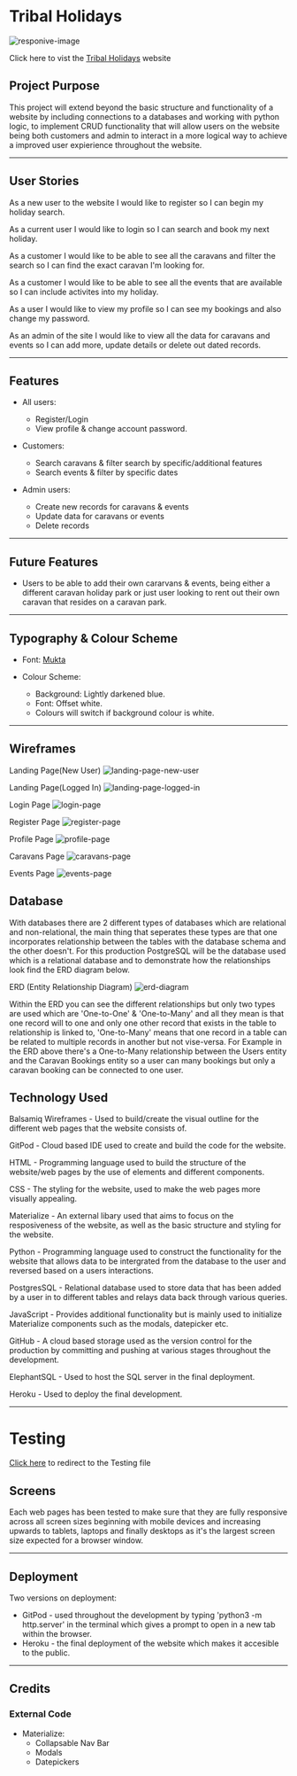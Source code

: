 # Tribal Holidays
![responive-image](docx/images/responsiveness-img.png)

Click here to vist the [Tribal Holidays](https://tribal-holidays-abaron.herokuapp.com/) website

## Project Purpose
This project will extend beyond the basic structure and functionality of a website by including connections to a databases and working with python logic, to implement CRUD functionality that will allow users on the website being both customers and admin to interact in a more logical way to achieve a improved user expierience throughout the website.

----
## User Stories
As a new user to the website I would like to register so I can begin my holiday search.

As a current user I would like to login so I can search and book my next holiday.

As a customer I would like to be able to see all the caravans and filter the search so I can find the exact caravan I'm looking for.

As a customer I would like to be able to see all the events that are available so I can include activites into my holiday.

As a user I would like to view my profile so I can see my bookings and also change my password.

As an admin of the site I would like to view all the data for caravans and events so I can add more, update details or delete out dated records.

----
## Features
* All users:
    * Register/Login
    * View profile & change account password.

* Customers: 
    * Search caravans & filter search by specific/additional features
    * Search events & filter by specific dates

* Admin users:
    * Create new records for caravans & events
    * Update data for caravans or events
    * Delete records

----
## Future Features
* Users to be able to add their own cararvans & events, being either a different caravan holiday park or just user looking to rent out their own caravan that resides on a caravan park.

----
## Typography & Colour Scheme
* Font: [Mukta](https://fonts.google.com/specimen/Mukta)

* Colour Scheme:
    * Background: Lightly darkened blue.
    * Font: Offset white.
    * Colours will switch if background colour is white.

----
## Wireframes
Landing Page(New User)
![landing-page-new-user](docx/wireframes/landing-page-logged-out.png)

Landing Page(Logged In)
![landing-page-logged-in](docx/wireframes/landing-page-logged-in.png)

Login Page
![login-page](docx/wireframes/login-page.png)

Register Page
![register-page](docx/wireframes/register-page.png)

Profile Page
![profile-page](docx/wireframes/profile-page.png)

Caravans Page
![caravans-page](docx/wireframes/caravans-page.png)

Events Page
![events-page](docx/wireframes/events-page.png)

## Database
With databases there are 2 different types of databases which are relational and non-relational, the main thing that seperates these types are that one incorporates relationship between the tables with the database schema and the other doesn't. For this production PostgreSQL will be the database used which is a relational database and to demonstrate how the relationships look find the ERD diagram below.

ERD (Entity Relationship Diagram)
![erd-diagram](docx/images/erd-diagram.png)

Within the ERD you can see the different relationships but only two types are used which are 'One-to-One' & 'One-to-Many' and all they mean is that one record will to one and only one other record that exists in the table to relationship is linked to, 'One-to-Many' means that one record in a table can be related to multiple records in another but not vise-versa.
For Example in the ERD above there's a One-to-Many relationship between the Users entity and the Caravan Bookings entity so a user can many bookings but only a caravan booking can be connected to one user.

## Technology Used
Balsamiq Wireframes - Used to build/create the visual outline for the different web pages that the website consists of.

GitPod - Cloud based IDE used to create and build the code for the website.

HTML - Programming language used to build the structure of the website/web pages by the use of elements and different components.

CSS - The styling for the website, used to make the web pages more visually appealing.

Materialize - An external libary used that aims to focus on the resposiveness of the website, as well as the basic structure and styling for the website.

Python - Programming language used to construct the functionality for the website that allows data to be intergrated from the database to the user and reversed based on a users interactions.

PostgresSQL - Relational database used to store data that has been added by a user in to different tables and relays data back through various queries.

JavaScript - Provides additional functionality but is mainly used to initialize Materialize components such as the modals, datepicker etc.

GitHub - A cloud based storage used as the version control for the production by committing and pushing at various stages throughout the development.

ElephantSQL - Used to host the SQL server in the final deployment.

Heroku - Used to deploy the final development.

----
# Testing
[Click here](docx/testing.md) to redirect to the Testing file

## Screens
Each web pages has been tested to make sure that they are fully responsive across all screen sizes beginning with mobile devices and increasing upwards to tablets, laptops and finally desktops as it's the largest screen size expected for a browser window.

----
## Deployment
Two versions on deployment:
* GitPod - used throughout the development by typing 'python3 -m http.server' in the terminal which gives a prompt to open in a new tab within the browser.
* Heroku - the final deployment of the website which makes it accesible to the public.

----
## Credits

### External Code
* Materialize:
    * Collapsable Nav Bar
    * Modals
    * Datepickers
